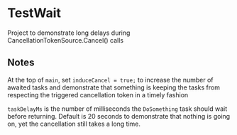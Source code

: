 # TestWait
Project to demonstrate long delays during CancellationTokenSource.Cancel() calls


## Notes
At the top of ```main```, set ```induceCancel = true;``` to increase the number of awaited tasks and demonstrate that something is keeping the tasks from respecting the triggered cancellation token in a timely fashion

```taskDelayMs``` is the number of milliseconds the ```DoSomething``` task should wait before returning.  Default is 20 seconds to demonstrate that nothing is going on, yet the cancellation still takes a long time.